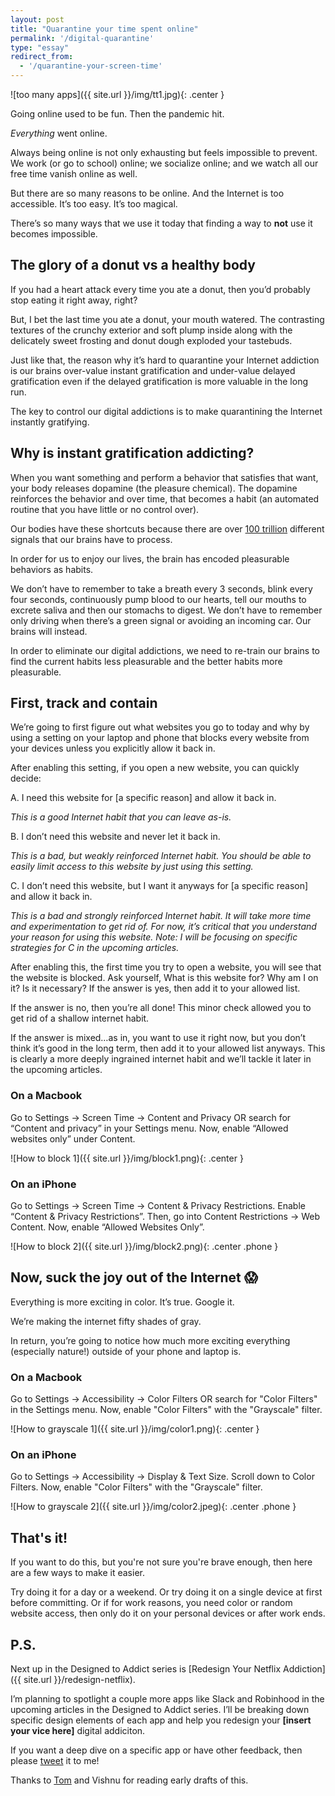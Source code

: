```yaml
---
layout: post
title: "Quarantine your time spent online"
permalink: '/digital-quarantine'
type: "essay"
redirect_from: 
  - '/quarantine-your-screen-time'
---
```


![too many apps]({{ site.url }}/img/tt1.jpg){: .center }

Going online used to be fun. Then the pandemic hit.

*Everything* went online.

Always being online is not only exhausting but feels impossible to prevent. We work (or go to school) online; we socialize online; and we watch all our free time vanish online as well.

But there are so many reasons to be online. And the Internet is too accessible. It’s too easy. It’s too magical.

There’s so many ways that we use it today that finding a way to **not** use it becomes impossible.

## The glory of a donut vs a healthy body
If you had a heart attack every time you ate a donut, then you’d probably stop eating it right away, right?

But, I bet the last time you ate a donut, your mouth watered. The contrasting textures of the crunchy exterior and soft plump inside along with the delicately sweet frosting and donut dough exploded your tastebuds. 

Just like that, the reason why it’s hard to quarantine your Internet addiction is our brains over-value instant gratification and under-value delayed gratification even if the delayed gratification is more valuable in the long run.

The key to control our digital addictions is to make quarantining the Internet instantly gratifying.

## Why is instant gratification addicting?
When you want something and perform a behavior that satisfies that want, your body releases dopamine (the pleasure chemical). The dopamine reinforces the behavior and over time, that becomes a habit (an automated routine that you have little or no control over).

Our bodies have these shortcuts because there are over [100 trillion](https://www.discovermagazine.com/health/numbers-the-nervous-system-from-268-mph-signals-to-trillions-of-synapses) different signals that our brains have to process.

In order for us to enjoy our lives, the brain has encoded pleasurable behaviors as habits.

We don’t have to remember to take a breath every 3 seconds, blink every four seconds, continuously pump blood to our hearts, tell our mouths to excrete saliva and then our stomachs to digest. We don’t have to remember only driving when there’s a green signal or avoiding an incoming car. Our brains will instead.

In order to eliminate our digital addictions, we need to re-train our brains to find the current habits less pleasurable and the better habits more pleasurable.

## First, track and contain

We’re going to first figure out what websites you go to today and why by using a setting on your laptop and phone that blocks every website from your devices unless you explicitly allow it back in.

After enabling this setting, if you open a new website, you can quickly decide:

A. I need this website for [a specific reason] and allow it back in.

*This is a good Internet habit that you can leave as-is.*

B. I don’t need this website and never let it back in.

*This is a bad, but weakly reinforced Internet habit. You should be able to easily limit access to this website by just using this setting.*

C.  I don’t need this website, but I want it anyways for [a specific reason] and allow it back in.

*This is a bad and strongly reinforced Internet habit. It will take more time and experimentation to get rid of. For now, it’s critical that you understand your reason for using this website. Note: I will be focusing on specific strategies for C in the upcoming articles.*

After enabling this, the first time you try to open a website, you will see that the website is blocked. Ask yourself, What is this website for? Why am I on it? Is it necessary? If the answer is yes, then add it to your allowed list.

If the answer is no, then you’re all done! This minor check allowed you to get rid of a shallow internet habit.

If the answer is mixed…as in, you want to use it right now, but you don’t think it’s good in the long term, then add it to your allowed list anyways. This is clearly a more deeply ingrained internet habit and we’ll tackle it later in the upcoming articles.

### On a Macbook
Go to Settings -> Screen Time -> Content and Privacy OR search for “Content and privacy” in your Settings menu. Now, enable “Allowed websites only” under Content.

![How to block 1]({{ site.url }}/img/block1.png){: .center }

### On an iPhone
Go to Settings -> Screen Time -> Content & Privacy Restrictions. Enable “Content & Privacy Restrictions”. Then, go into Content Restrictions -> Web Content. Now, enable “Allowed Websites Only”.

![How to block 2]({{ site.url }}/img/block2.png){: .center .phone }

## Now, suck the joy out of the Internet 😱

Everything is more exciting in color. It’s true. Google it.

We’re making the internet fifty shades of gray.

In return, you’re going to notice how much more exciting everything (especially nature!) outside of your phone and laptop is.

### On a Macbook

Go to Settings -> Accessibility -> Color Filters OR search for "Color Filters" in the Settings menu. Now, enable "Color Filters" with the "Grayscale" filter.

![How to grayscale 1]({{ site.url }}/img/color1.png){: .center }

### On an iPhone
Go to Settings -> Accessibility -> Display & Text Size. Scroll down to Color Filters. Now, enable "Color Filters" with the "Grayscale" filter.

![How to grayscale 2]({{ site.url }}/img/color2.jpeg){: .center .phone }

## That's it!

If you want to do this, but you're not sure you're brave enough, then here are a few ways to make it easier.

Try doing it for a day or a weekend. Or try doing it on a single device at first before committing. Or if for work reasons, you need color or random website access, then only do it on your personal devices or after work ends. 

## P.S.

Next up in the Designed to Addict series is [Redesign Your Netflix Addiction]({{ site.url }}/redesign-netflix).

I’m planning to spotlight a couple more apps like Slack and Robinhood in the upcoming articles in the Designed to Addict series. I’ll be breaking down specific design elements of each app and help you redesign your **[insert your vice here]** digital addiciton.

If you want a deep dive on a specific app or have other feedback, then please [tweet](https://twitter.com/nivivive/status/1308856856689995777) it to me!

Thanks to [Tom](https://www.tomwhitenoise.com/) and Vishnu for reading early drafts of this.

